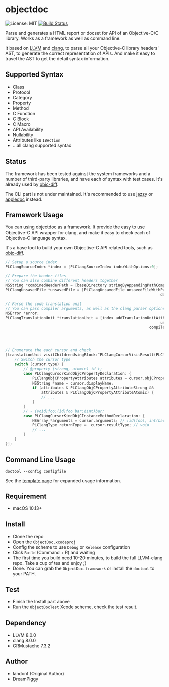# objectdoc

![License: MIT](https://img.shields.io/badge/license-MIT-blue.svg?style=flat) [![Build Status](https://travis-ci.org/dreampiggy/objectdoc.svg?branch=master)](https://travis-ci.org/dreampiggy/objectdoc) 

Parse and generates a HTML report or docset for API of an Objective-C/C library. Works as a framework as well as command line.

It based on [LLVM](https://llvm.org/) and [clang](https://clang.llvm.org/), to parse all your Objective-C library headers' AST, to generate the correct representation of APIs. And make it easy to travel the AST to get the detail syntax information.

## Supported Syntax

+ Class
+ Protocol
+ Category
+ Property
+ Method
+ C Function
+ C Block
+ C Macro
+ API Availability
+ Nullability
+ Attributes like `IBAction`
+ ...all clang supported syntax

## Status

The framework has been tested against the system frameworks and a number of third-party libraries, and have each of syntax with test cases. It's already used by [objc-diff](http://codeworkshop.net/objc-diff/).

The CLI part is not under maintained. It's recommended to use [jazzy](https://github.com/realm/jazzy) or [appledoc](https://github.com/tomaz/appledoc) instead.

## Framework Usage

You can using objectdoc as a framework. It provide the easy to use Objective-C API wrapper for clang, and make it easy to check each of Objective-C language syntax.

It's a base tool to build your own Objective-C API related tools, such as [objc-diff](http://codeworkshop.net/objc-diff/).

```objectivec
// Setup a source index
PLClangSourceIndex *index = [PLClangSourceIndex indexWithOptions:0];

// Prepare the header files
// You can also combine different headers together
NSString *combinedHeaderPath = [baseDirectory stringByAppendingPathComponent:@"_OCDAPI.h"];
PLClangUnsavedFile *unsavedFile = [PLClangUnsavedFile unsavedFileWithPath:combinedHeaderPath
                                                                     data:[source dataUsingEncoding:NSUTF8StringEncoding]];

// Parse the code translation unit
// You can pass compiler arguments, as well as the clang parser options
NSError *error;
PLClangTranslationUnit *translationUnit = [index addTranslationUnitWithSourcePath:combinedHeaderPath
                                                                     unsavedFiles:@[unsavedFile]
                                                                compilerArguments:compilerArguments
                                                                          options:PLClangTranslationUnitCreationDetailedPreprocessingRecord |
                                                                                  PLClangTranslationUnitCreationSkipFunctionBodies | PLClangTranslationUnitCreationIncludeAttributedTypes
                                                                            error:&error];

// Enumerate the each cursor and check
[translationUnit visitChildrenUsingBlock:^PLClangCursorVisitResult(PLClangCursor *cursor) {
    // Switch the cursor type
    switch (cursor.type) {
        // @property (strong, atomic) id t;
        case PLClangCursorKindObjCPropertyDeclaration: {
            PLClangObjCPropertyAttributes attributes = cursor.objCPropertyAttributes;
            NSString *name = cursor.displayName;
            if (attributes & PLClangObjCPropertyAttributeStrong && 
                attributes & PLClangObjCPropertyAttributeAtomic) {
                // ...
            }
        }
        // - (void)foo:(id)foo bar:(int)bar;
        case PLClangCursorKindObjCInstanceMethodDeclaration: {
            NSArray *arguments = cursor.arguments; // [id(foo), int(bar)]
            PLClangType returnType =  cursor.resultType; // void
            // ...
        }
    }
}];
```

## Command Line Usage

```
doctool --config configfile
```

See the [template page](doctool/templates/index.html) for expanded usage information.

## Requirement

+ macOS 10.13+

## Install

+ Clone the repo
+ Open the `ObjectDoc.xcodeproj`
+ Config the scheme to use `Debug` or `Release` configuration
+ Click `Build` (Command + R) and waiting
+ The first time you build need 10-20 minutes, to build the full LLVM-clang repo. Take a cup of tea and enjoy ;)
+ Done. You can grab the `ObjectDoc.framework` or install the `doctool` to your PATH.

## Test

+ Finish the Install part above
+ Run the `ObjectDocTest` Xcode scheme, check the test result.

## Dependency

- LLVM 8.0.0
- clang 8.0.0
- GRMustache 7.3.2

## Author

- landonf (Original Author)
- DreamPiggy

